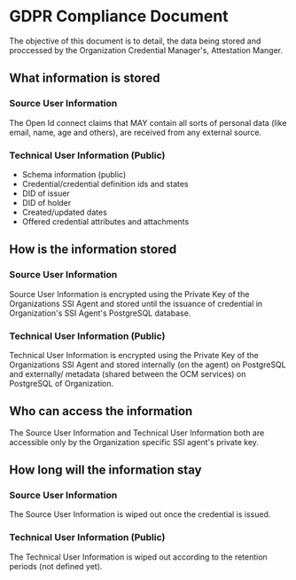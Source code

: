 # GDPR Compliance Document
The objective of this document is to detail, the data being stored and proccessed by the Organization Credential Manager's, Attestation Manger.

## What information is stored
### Source User Information
The Open Id connect claims that MAY contain all sorts of personal data (like email, name, age and others), are received from any external source.

### Technical User Information (Public)

- Schema information (public)
- Credential/credential definition ids and states
- DID of issuer
- DID of holder
- Created/updated dates
- Offered credential attributes and attachments

## How is the information stored
### Source User Information
Source User Information is encrypted using the Private Key of the Organizations SSI Agent and stored until the issuance of credential in Organization's SSI Agent's PostgreSQL database.

### Technical User Information (Public)
Technical User Information is encrypted using the Private Key of the Organizations SSI Agent and stored internally (on the agent) on PostgreSQL and externally/ metadata (shared between the OCM services) on PostgreSQL of Organization.

## Who can access the information
The Source User Information and Technical User Information both are accessible only by the Organization specific SSI agent's private key.

## How long will the information stay 
### Source User Information
The Source User Information is wiped out once the credential is issued.

### Technical User Information (Public)
The Technical User Information is wiped out according to the retention periods (not defined yet).
